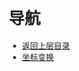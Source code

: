 # 导航

* [返回上层目录](../autopilot.md)
* [坐标变换](coordinate-transformation/coordinate-transformation.md)


